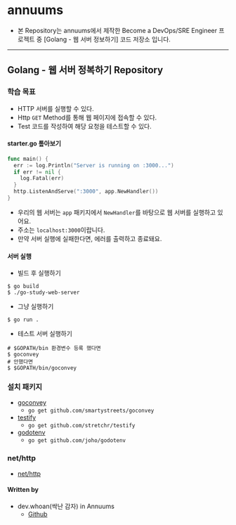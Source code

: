 # annuums

- 본 Repository는 annuums에서 제작한 Become a DevOps/SRE Engineer 프로젝트 중 [Golang - 웹 서버 정보하기] 코드 저장소 입니다.

---

## Golang - 웹 서버 정복하기 Repository

### 학습 목표

- HTTP 서버를 실행할 수 있다.
- Http `GET` Method를 통해 웹 페이지에 접속할 수 있다.
- Test 코드를 작성하여 해당 요청을 테스트할 수 있다.

#### starter.go 톺아보기

```go
func main() {
  err := log.Println("Server is running on :3000...")
  if err != nil {
    log.Fatal(err)
  }
  http.ListenAndServe(":3000", app.NewHandler())
}
```

- 우리의 웹 서버는 `app` 패키지에서 `NewHandler`를 바탕으로 웹 서버를 실행하고 있어요.
- 주소는 `localhost:3000`이랍니다.
- 만약 서버 실행에 실패한다면, 에러를 출력하고 종료돼요.

#### 서버 실행

- 빌드 후 실행하기

```shell
$ go build
$ ./go-study-web-server
```

- 그냥 실행하기

```shell
$ go run .
```

- 테스트 서버 실행하기

```shell
# $GOPATH/bin 환경변수 등록 했다면
$ goconvey
# 안했다면
$ $GOPATH/bin/goconvey
```

### 설치 패키지

- [goconvey](https://github.com/smartystreets/goconvey)
  - `go get github.com/smartystreets/goconvey`
- [testify](https://github.com/stretchr/testify)
  - `go get github.com/stretchr/testify`
- [godotenv](github.com/joho/godotenv)
  - `go get github.com/joho/godotenv`

### net/http

- [net/http](https://pkg.go.dev/net/http)

#### Written by

- dev.whoan(싹난 감자) in Annuums
  - [Github](https://github.com/dev-whoan)
